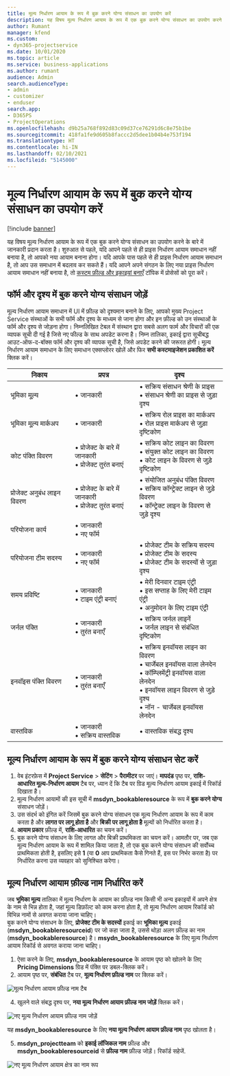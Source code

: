 ```yaml
---
title: मूल्य निर्धारण आयाम के रूप में बुक करने योग्य संसाधन का उपयोग करें
description: यह विषय मूल्य निर्धारण आयाम के रूप में एक बुक करने योग्य संसाधन का उपयोग करने के बारे में जानकारी प्रदान करता है।
author: Rumant
manager: kfend
ms.custom:
- dyn365-projectservice
ms.date: 10/01/2020
ms.topic: article
ms.service: business-applications
ms.author: rumant
audience: Admin
search.audienceType:
- admin
- customizer
- enduser
search.app:
- D365PS
- ProjectOperations
ms.openlocfilehash: d9b25a768f892d83c09d37ce76291d6c8e75b1be
ms.sourcegitcommit: 418fa1fe9d605b8faccc2d5dee1b04b4e753f194
ms.translationtype: HT
ms.contentlocale: hi-IN
ms.lasthandoff: 02/10/2021
ms.locfileid: "5145000"
---
```

# <a name="use-bookable-resource-as-a-pricing-dimension"></a>मूल्य निर्धारण आयाम के रूप में बुक करने योग्य संसाधन का उपयोग करें

[!include [banner](../includes/psa-now-project-operations.md)]

यह विषय मूल्य निर्धारण आयाम के रूप में एक बुक करने योग्य संसाधन का उपयोग करने के बारे में जानकारी प्रदान करता है। शुरुआत से पहले, यदि आपने पहले से ही प्राइस निर्धारण आयाम समाधान नहीं बनाया है, तो आपको नया आयाम बनाना होगा। यदि आपके पास पहले से ही प्राइस निर्धारण आयाम समाधान है, तो आप उस समाधान में बदलाव कर सकते हैं। यदि आपने अपने संगठन के लिए नया प्राइस निर्धारण आयाम समाधान नहीं बनाया है, तो [कस्टम फ़ील्ड और इकाइयां बनाएँ](create-custom-fields-entities.md) टॉपिक में प्रोसेसों को पूरा करें।

## <a name="add-bookable-resource-to-forms-and-views"></a>फॉर्म और दृश्य में बुक करने योग्य संसाधन जोड़ें
मूल्य निर्धारण आयाम समाधान में UI में फ़ील्ड को दृश्यमान बनाने के लिए, आपको मुख्य Project Service संस्थाओं के सभी फॉर्म और दृश्य के माध्यम से जाना होगा और इन फ़ील्ड को उन संस्थाओं के फॉर्म और दृश्य से जोड़ना होगा।
निम्नलिखित टेबल में संस्थान द्वारा सबसे अलग फार्म और विचारों की एक व्यापक सूची दी गई है जिसे नए फील्ड के साथ अपडेट करना है। निम्न तालिका, इकाई द्वारा सूचीबद्ध आउट-ऑफ-द-बॉक्स फॉर्म और दृश्य की व्यापक सूची है, जिसे अपडेट करने की जरूरत होगी।
मूल्य निर्धारण आयाम समाधान के लिए समाधान एक्सप्लोरर खोलें और फिर **सभी कस्टमाइजेशन प्रकाशित करें** क्लिक करें।


|   निकाय        | प्रपत्र   |दृश्य        |
| ------------------------------|---------------------------------|----------------------------------|
|  भूमिका मू्ल्य|• जानकारी |• सक्रिय संसाधन श्रेणी के प्राइस<br> • संसाधन श्रेणी का प्राइस से जुड़ा दृश्य|
|  भूमिका मू्ल्य मार्कअप|• जानकारी|• सक्रिय रोल प्राइस का मार्कअप<br>• रोल प्राइस मार्कअप से जुड़ा दृष्टिकोण|
|  कोट पंक्ति विवरण|• प्रोजेक्ट के बारे में जानकारी<br>• प्रोजेक्ट तुरंत बनाएं|• सक्रिय कोट लाइन का विवरण<br>• संयुक्त कोट लाइन का विवरण<br>• कोट लाइन के विवरण से जुड़े दृष्टिकोण|
|  प्रोजेक्ट अनुबंध लाइन विवरण|• प्रोजेक्ट के बारे में जानकारी<br>• प्रोजेक्ट तुरंत बनाएं|• संयोजित अनुबंध पंक्ति विवरण<br>• सक्रिय कॉन्ट्रेक्ट लाइन से जुड़े विवरण<br>• कॉन्ट्रेक्ट लाइन के विवरण से जुड़े दृश्य|
|  परियोजना कार्य|• जानकारी<br>• नए फॉर्म||
|  परियोजना टीम सदस्य|• जानकारी<br>• नए फॉर्म|• प्रोजेक्ट टीम के सक्रिय सदस्य<br>• प्रोजेक्ट टीम के सदस्य<br>• प्रोजेक्ट टीम के सदस्यों से जुड़ा दृश्य|
|  समय प्रविष्टि|• जानकारी<br>• टाइम एंट्री बनाएं|• मेरी दिनवार टाइम एंट्री<br>• इस सप्ताह के लिए मेरी टाइम एंट्री<br>• अनुमोदन के लिए टाइम एंट्री|
|  जर्नल पंक्ति|• जानकारी<br>• तुरंत बनाएँ|• सक्रिय जर्नल लाइनें<br>• जर्नल लाइन से संबंधित दृष्टिकोण|
|  इनवॉइस पंक्ति विवरण|• जानकारी<br>• तुरंत बनाएँ|• सक्रिय इनवॉयस लाइन का विवरण<br>• चार्जेबल इनवॉयस वाला लेनदेन<br>• कॉम्प्लिमेंट्री इनवॉयस वाला लेनदेन<br>• इनवॉयस लाइन विवरण से जुड़े दृश्य<br>• नॉन - चार्जेबल इनवॉयस लेनदेन|
|  वास्तविक|• जानकारी<br>• सक्रिय वास्तविक|• वास्तविक संबद्ध दृश्य|

## <a name="set-up-bookable-resource-as-a-pricing-dimension"></a>मूल्य निर्धारण आयाम के रूप में बुक करने योग्य संसाधन सेट करें

1. वेब इंटरफ़ेस में **Project Service** > **सेटिंग** > **पैरामीटर** पर जाएं। **मापदंड** पृष्ठ पर, **राशि-आधारित मूल्य-निर्धारण आयाम** टैब पर, ध्यान दें कि टैब पर ग्रिड मूल्य निर्धारण आयाम इकाई में रिकॉर्ड दिखाता है। 
2. मूल्य निर्धारण आयामों की इस सूची में **msdyn_bookableresource** के रूप में **बुक करने योग्य** संसाधन जोड़ें। 
3. उस संदर्भ को इंगित करें जिसमें बुक करने योग्य संसाधन एक मूल्य निर्धारण आयाम के रूप में काम करता है और **लागत पर लागू होता है** और **बिक्री पर लागू होता है** मूल्यों को निर्धारित करता है।
4. **आयाम प्रकार** फ़ील्ड में, **राशि-आधारित** का चयन करें। 
5. बुक करने योग्य संसाधन के लिए लागत और बिक्री प्राथमिकता का चयन करें। आमतौर पर, जब एक मूल्य निर्धारण आयाम के रूप में शामिल किया जाता है, तो एक बुक करने योग्य संसाधन की सर्वोच्च प्राथमिकता होती है, इसलिए इसे **1** (या **0** आप प्राथमिकता कैसे गिनते हैं, इस पर निर्भर करता है) पर निर्धारित करना उस व्यवहार को सुनिश्चित करेगा।

## <a name="set-up-pricing-dimension-field-names"></a>मूल्य निर्धारण आयाम फ़ील्ड नाम निर्धारित करें

जब **भूमिका मूल्य** तालिका में मूल्य निर्धारण के आयाम का फ़ील्ड नाम किसी भी अन्य इकाइयों में अपने क्षेत्र के नाम से भिन्न होता है, जहां मूल्य डिफ़ॉल्ट को काम करना होता है, तो मूल्य निर्धारण आयाम रिकॉर्ड को विभिन्न नामों से अवगत कराया जाना चाहिए।    
बुक करने योग्य संसाधन के लिए, **प्रोजेक्ट टीम के सदस्यों** इकाई का **भूमिका मूल्य** इकाई (**msdyn_bookableresourceid**) पर जो कहा जाता है, उससे थोड़ा अलग फ़ील्ड का नाम (**msdyn_bookableresource**) है। **msydn_bookableresource** के लिए मूल्य निर्धारण आयाम रिकॉर्ड से अवगत कराया जाना चाहिए। 
1. ऐसा करने के लिए, **msdyn_bookableresource** के आयाम पृष्ठ को खोलने के लिए **Pricing Dimensions** ग्रिड में पंक्ति पर डबल-क्लिक करें।
2. आयाम पृष्ठ पर, **संबंधित** टैब पर, **मूल्य निर्धारण फ़ील्ड नाम** पर क्लिक करें।

 ![मूल्य निर्धारण आयाम फ़ील्ड नाम टैब](media/PD-fieldname.png)

4. खुलने वाले संबद्ध दृश्य पर, **नया मूल्य निर्धारण आयाम फ़ील्ड नाम जोड़ें** क्लिक करें।

 ![नए मूल्य निर्धारण आयाम फ़ील्ड नाम जोड़ें](media/Add-NewPD-fieldname.png)


यह **msdyn_bookableresource** के लिए **नया मूल्य निर्धारण आयाम फ़ील्ड नाम** पृष्ठ खोलता है। 

5. **msdyn_projectteam** को **इकाई लॉजिकल नाम** फ़ील्ड और **msdyn_bookableresourceid** से **फ़ील्ड नाम** फ़ील्ड जोड़ें। रिकॉर्ड सहेजें.

 ![नए मूल्य निर्धारण आयाम क्षेत्र का नाम रूप](media/PD-fieldname-Added.png)
